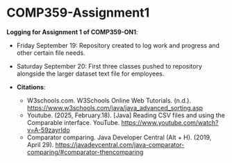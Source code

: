 # COMP359-Assignment1
**Logging for Assignment 1 of COMP359-ON1**:
- Friday September 19: Repository created to log work and progress and other certain file needs.
- Saturday September 20: First three classes pushed to repository alongside the larger dataset text file for employees. 

- **Citations**:
    - W3schools.com. W3Schools Online Web Tutorials. (n.d.). https://www.w3schools.com/java/java_advanced_sorting.asp
    - Youtube. (2025, February.18). [Java] Reading CSV files and using the Comparable interface. YouTube. https://www.youtube.com/watch?v=A-59zayrIdo
    - Comparator comparing. Java Developer Central (Alt + H). (2019, April 29). https://javadevcentral.com/java-comparator-comparing/#comparator-thencomparing 
